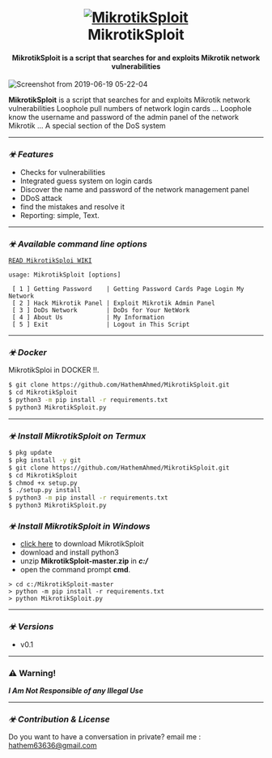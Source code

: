 <h1 align="center">
  <br>
  <a href="https://github.com/HathemAhmed/MikrotikSploit"><img src="https://www.charbase.com/images/glyph/9763" alt="MikrotikSploit"></a>
  <br>
  MikrotikSploit
  <br>
</h1>

<h4 align="center">MikrotikSploit is a script that searches for and exploits Mikrotik network vulnerabilities</h4>


![Screenshot from 2019-06-19 05-22-04](https://raw.githubusercontent.com/HathemAhmed/MikrotikSploit/master/modules/images/b1.png)



**MikrotikSploit**  is a script that searches for and exploits Mikrotik network vulnerabilities Loophole pull numbers of network login cards ... 
Loophole know the username and password of the admin panel of the network Mikrotik ... A special section of the DoS system


-------------------------------------

### _☣ Features_

- Checks for vulnerabilities
- Integrated guess system on login cards
- Discover the name and password of the network management panel
- DDoS attack
- find the mistakes and resolve it
- Reporting: simple, Text.

-------------------------------------

### _☣ Available command line options_
[`READ MikrotikSploi WIKI`](https://github.com/HathemAhmed/MikrotikSploi/wiki)

    usage: MikrotikSploit [options]
    
     [ 1 ] Getting Password    | Getting Password Cards Page Login My Network
     [ 2 ] Hack Mikrotik Panel | Exploit Mikrotik Admin Panel
     [ 3 ] DoDs Network        | DoDs for Your NetWork
     [ 4 ] About Us            | My Information 
     [ 5 ] Exit                | Logout in This Script


-------------------------------------

### _☣ Docker_

MikrotikSploi in DOCKER !!.

```bash
$ git clone https://github.com/HathemAhmed/MikrotikSploit.git
$ cd MikrotikSploit
$ python3 -m pip install -r requirements.txt
$ python3 MikrotikSploit.py
```

-------------------------------------

### _☣ Install MikrotikSploit on Termux_

```BASH
$ pkg update
$ pkg install -y git
$ git clone https://github.com/HathemAhmed/MikrotikSploit.git
$ cd MikrotikSploit
$ chmod +x setup.py
$ ./setup.py install
$ python3 -m pip install -r requirements.txt
$ python3 MikrotikSploit.py
```


### _☣ Install MikrotikSploit in Windows_

- [click here](https://github.com/HathemAhmed/MikrotikSploit/archive/master.zip) to download MikrotikSploit
- download and install python3
- unzip **MikrotikSploit-master.zip** in ***c:/***
- open the command prompt **cmd**.
```
> cd c:/MikrotikSploit-master
> python -m pip install -r requirements.txt
> python MikrotikSploit.py
```

-------------------------------------

### _☣ Versions_
- v0.1

-------------------------------------

### :warning: Warning!

***I Am Not Responsible of any Illegal Use***

-------------------------------------

### _☣ Contribution & License_

Do you want to have a conversation in private? email me : hathem63636@gmail.com

